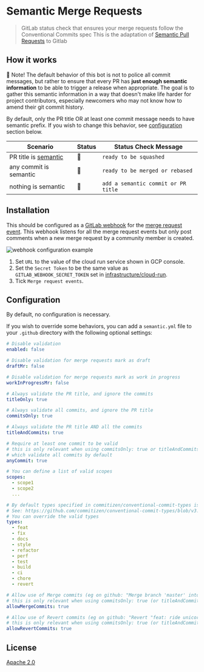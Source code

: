 # Semantic Merge Requests

> GitLab status check that ensures your merge requests follow the Conventional Commits spec
This is the adaptation of [Semantic Pull Requests](https://github.com/zeke/semantic-pull-requests) to Gitlab

## How it works

👮 Note! The default behavior of this bot is not to police all commit messages, 
but rather to ensure that every PR has **just enough semantic information** to be 
able to trigger a release when appropriate. The goal is to gather this semantic
information in a way that doesn't make life harder for project contributors, 
especially newcomers who may not know how to amend their git commit history.

By default, only the PR title OR at least one 
commit message needs to have semantic prefix. If you wish to change this 
behavior, see [configuration](#configuration) section below.

Scenario | Status | Status Check Message
-------- | ------ | -------
PR title is [semantic][conventional commit type] | 💚 | `ready to be squashed`
any commit is semantic | 💚 | `ready to be merged or rebased`
nothing is semantic | 💛 | `add a semantic commit or PR title`


## Installation

This should be configured as a [GitLab webhook](https://docs.gitlab.com/ee/user/project/integrations/webhooks.html) for the [merge request event](https://docs.gitlab.com/ee/user/project/integrations/webhooks.html#merge-request-events).
This webhook listens for all the merge request events but only post comments when a new merge request by a community member is created.

![webhook configuration example](https://i.imgur.com/6Ly3Uqx.png)

1. Set `URL` to the value of the cloud run service shown in GCP console.
1. Set the `Secret Token` to be the same value as
`GITLAB_WEBHOOK_SECRET_TOKEN` set in [infrastructure/cloud-run](https://gitlab.com/merge-request-bot/infrastructure/cloud-run).
1. Tick `Merge request events`.


## Configuration

By default, no configuration is necessary.

If you wish to override some 
behaviors, you can add a `semantic.yml` file to your `.github` directory with 
the following optional settings:

```yml
# Disable validation
enabled: false
```

```yml
# Disable validation for merge requests mark as draft
draftMr: false
```

```yml
# Disable validation for merge requests mark as work in progress
workInProgressMr: false
```

```yml
# Always validate the PR title, and ignore the commits
titleOnly: true
```

```yml
# Always validate all commits, and ignore the PR title
commitsOnly: true
```

```yml
# Always validate the PR title AND all the commits
titleAndCommits: true
```

```yml
# Require at least one commit to be valid
# this is only relevant when using commitsOnly: true or titleAndCommits: true,
# which validate all commits by default
anyCommit: true
```

```yml
# You can define a list of valid scopes
scopes:
  - scope1
  - scope2
  ...
```

```yml
# By default types specified in commitizen/conventional-commit-types is used.
# See: https://github.com/commitizen/conventional-commit-types/blob/v3.0.0/index.json
# You can override the valid types
types:
  - feat
  - fix
  - docs
  - style
  - refactor
  - perf
  - test
  - build
  - ci
  - chore
  - revert
```

```yml
# Allow use of Merge commits (eg on github: "Merge branch 'master' into feature/ride-unicorns")
# this is only relevant when using commitsOnly: true (or titleAndCommits: true)
allowMergeCommits: true
```

```yml
# Allow use of Revert commits (eg on github: "Revert "feat: ride unicorns"")
# this is only relevant when using commitsOnly: true (or titleAndCommits: true)
allowRevertCommits: true
```

## License

[Apache 2.0](LICENSE)

[conventional commit type]: https://github.com/commitizen/conventional-commit-types/blob/master/index.json